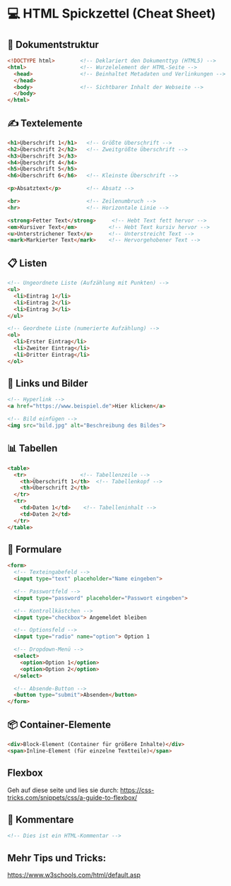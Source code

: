 # 💻 HTML Spickzettel (Cheat Sheet)

## 📄 Dokumentstruktur

```html
<!DOCTYPE html>        <!-- Deklariert den Dokumenttyp (HTML5) -->
<html>                 <!-- Wurzelelement der HTML-Seite -->
  <head>               <!-- Beinhaltet Metadaten und Verlinkungen -->
  </head>
  <body>               <!-- Sichtbarer Inhalt der Webseite -->
  </body>
</html>
```

## ✍️ Textelemente

```html
<h1>Überschrift 1</h1>   <!-- Größte Überschrift -->
<h2>Überschrift 2</h2>   <!-- Zweitgrößte Überschrift -->
<h3>Überschrift 3</h3>
<h4>Überschrift 4</h4>
<h5>Überschrift 5</h5>
<h6>Überschrift 6</h6>   <!-- Kleinste Überschrift -->

<p>Absatztext</p>        <!-- Absatz -->

<br>                     <!-- Zeilenumbruch -->
<hr>                     <!-- Horizontale Linie -->

<strong>Fetter Text</strong>     <!-- Hebt Text fett hervor -->
<em>Kursiver Text</em>          <!-- Hebt Text kursiv hervor -->
<u>Unterstrichener Text</u>     <!-- Unterstreicht Text -->
<mark>Markierter Text</mark>    <!-- Hervorgehobener Text -->
```

## 📋 Listen

```html
<!-- Ungeordnete Liste (Aufzählung mit Punkten) -->
<ul>
  <li>Eintrag 1</li>
  <li>Eintrag 2</li>
  <li>Eintrag 3</li>
</ul>

<!-- Geordnete Liste (numerierte Aufzählung) -->
<ol>
  <li>Erster Eintrag</li>
  <li>Zweiter Eintrag</li>
  <li>Dritter Eintrag</li>
</ol>
```

## 🔗 Links und Bilder

```html
<!-- Hyperlink -->
<a href="https://www.beispiel.de">Hier klicken</a>

<!-- Bild einfügen -->
<img src="bild.jpg" alt="Beschreibung des Bildes">
```

## 📊 Tabellen

```html
<table>
  <tr>                 <!-- Tabellenzeile -->
    <th>Überschrift 1</th>  <!-- Tabellenkopf -->
    <th>Überschrift 2</th>
  </tr>
  <tr>
    <td>Daten 1</td>    <!-- Tabelleninhalt -->
    <td>Daten 2</td>
  </tr>
</table>
```

## 📝 Formulare

```html
<form>
  <!-- Texteingabefeld -->
  <input type="text" placeholder="Name eingeben">

  <!-- Passwortfeld -->
  <input type="password" placeholder="Passwort eingeben">

  <!-- Kontrollkästchen -->
  <input type="checkbox"> Angemeldet bleiben

  <!-- Optionsfeld -->
  <input type="radio" name="option"> Option 1

  <!-- Dropdown-Menü -->
  <select>
    <option>Option 1</option>
    <option>Option 2</option>
  </select>

  <!-- Absende-Button -->
  <button type="submit">Absenden</button>
</form>
```

## 📦 Container-Elemente

```html
<div>Block-Element (Container für größere Inhalte)</div>
<span>Inline-Element (für einzelne Textteile)</span>
```

## Flexbox

Geh auf diese seite und lies sie durch:
https://css-tricks.com/snippets/css/a-guide-to-flexbox/

## 💬 Kommentare

```html
<!-- Dies ist ein HTML-Kommentar -->
```

## Mehr Tips und Tricks:

https://www.w3schools.com/html/default.asp